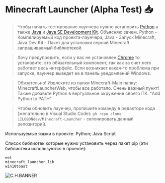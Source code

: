 # Minecraft Launcher (Alpha Test) 📥
> Чтобы начать тестирование лаунчера нужно установить [Python](https://www.python.org/downloads/) а также [Java](https://www.java.com/ru/) и [Java SE Development Kit](https://www.oracle.com/java/technologies/downloads/).
Объясняю зачем. Python - Компелируемый код проекта-лаунчера, Java - Запуск Minecraft, Java Dev Kit - Пакет для установки версий Minecraft запрашиваемый библиотекой.

> Хочу предупредить, если у вас не установлен [Chrome](https://www.google.com/chrome/) то установите, это обязательный компонент, так как за счет него работает весь интерфейс.
Если возникает какая-то проблема при запуске, лаунчер выведет ее в панель уведомлений Windows.

> Обязательно! Извлеките из папки Minecraft-Main папку: MinecraftLauncherWeb, чтобы все работало. Очень важный пункт! Также добавьте Python в вертуальное окружение своего ПК. "Add Python to PATH"

> Чтобы обновить лаунчер, пропишите команду в редакторе кода (желательно в Visual Studio Code): `gh repo clone LILOBONdev/Minecraft-Launcher` - склонировать данный репозиторий.

Используемые языки в проекте: Python; Java Script <br>
<script>
  document.body.style.background-color: #fff
</script>
Список библиотек которые нужно установить через пакет pip (эти библиотеки используются в проекте):
```
eel
minecraft_launcher_lib
win10toast
```

![C.H.BANNER](https://cdn.discordapp.com/attachments/1271329696377733186/1285962928046080070/chrome_SIjc6gXCjm.png?ex=66ec2dce&is=66eadc4e&hm=a59ba0385f10cf967d9b271dc53237f34fc40ce98bcb7cc7e4d1e4e12152df50&)
